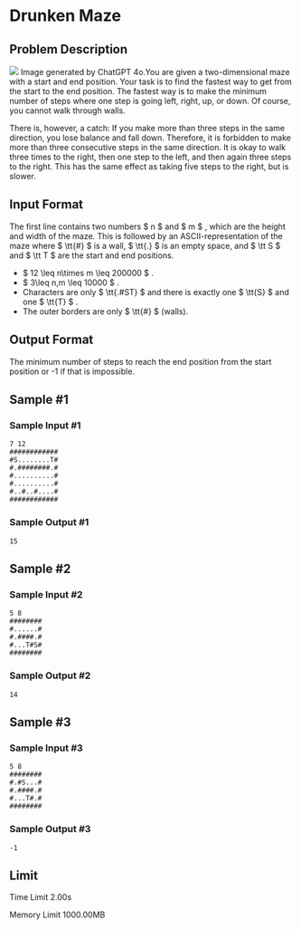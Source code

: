 # Drunken Maze

## Problem Description

![](https://cdn.luogu.com.cn/upload/vjudge_pic/CF2041D/ac90366c626ba21a7610cf55d06b2398a53105ff.png) Image generated by ChatGPT 4o.You are given a two-dimensional maze with a start and end position. Your task is to find the fastest way to get from the start to the end position. The fastest way is to make the minimum number of steps where one step is going left, right, up, or down. Of course, you cannot walk through walls.

There is, however, a catch: If you make more than three steps in the same direction, you lose balance and fall down. Therefore, it is forbidden to make more than three consecutive steps in the same direction. It is okay to walk three times to the right, then one step to the left, and then again three steps to the right. This has the same effect as taking five steps to the right, but is slower.

## Input Format

The first line contains two numbers $ n $ and $ m $ , which are the height and width of the maze. This is followed by an ASCII-representation of the maze where $ \tt{\#} $ is a wall, $ \tt{.} $ is an empty space, and $ \tt S $ and $ \tt T $ are the start and end positions.

- $ 12 \leq n\times m \leq 200000 $ .
- $ 3\leq n,m \leq 10000 $ .
- Characters are only $ \tt{.\#ST} $ and there is exactly one $ \tt{S} $ and one $ \tt{T} $ .
- The outer borders are only $ \tt{\#} $ (walls).

## Output Format

The minimum number of steps to reach the end position from the start position or -1 if that is impossible.

## Sample #1

### Sample Input #1

```
7 12
############
#S........T#
#.########.#
#..........#
#..........#
#..#..#....#
############
```

### Sample Output #1

```
15
```

## Sample #2

### Sample Input #2

```
5 8
########
#......#
#.####.#
#...T#S#
########
```

### Sample Output #2

```
14
```

## Sample #3

### Sample Input #3

```
5 8
########
#.#S...#
#.####.#
#...T#.#
########
```

### Sample Output #3

```
-1
```

## Limit



Time Limit
2.00s

Memory Limit
1000.00MB